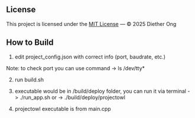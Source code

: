 ## License

This project is licensed under the [MIT License](./LICENSE) — © 2025 Diether Ong



## How to Build

1. edit project_config.json with correct info (port, baudrate, etc.)

Note: to check port you can use command 
    -> ls /dev/tty*


2. run build.sh


3. executable would be in /build/deploy folder, you can run it via terminal
    -> ./run_app.sh
    or
    -> ./build/deploy/projectowl


4. projectowl executable is from main.cpp

